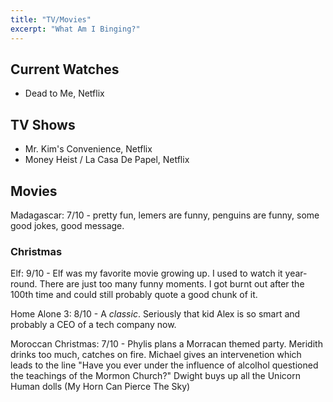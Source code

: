 ```yaml
---
title: "TV/Movies"
excerpt: "What Am I Binging?"
---
```




## Current Watches
- Dead to Me, Netflix



## TV Shows
- Mr. Kim's Convenience, Netflix
- Money Heist / La Casa De Papel, Netflix

## Movies
Madagascar: 7/10 - pretty fun, lemers are funny, penguins are funny, some good jokes, good message.



### Christmas  

Elf: 9/10 - Elf was my favorite movie growing up. I used to watch it year-round. There are just too many funny moments. I got burnt out after the 100th time and could still probably quote a good chunk of it.

Home Alone 3: 8/10 - A *classic*. Seriously that kid Alex is so smart and probably a CEO of a tech company now.

Moroccan Christmas: 7/10 - Phylis plans a Morracan themed party. Meridith drinks too much, catches on fire. Michael gives an intervenetion which leads to the line "Have you ever under the influence of alcolhol questioned the teachings of the Mormon Church?" Dwight buys up all the Unicorn Human dolls (My Horn Can Pierce The Sky)
